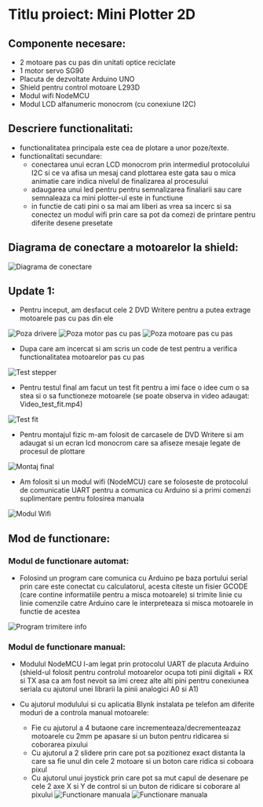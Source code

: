 # Titlu proiect: Mini Plotter 2D

## Componente necesare:

- 2 motoare pas cu pas din unitati optice reciclate
- 1 motor servo SG90
- Placuta de dezvoltate Arduino UNO
- Shield pentru control motoare L293D
- Modul wifi NodeMCU
- Modul LCD alfanumeric monocrom (cu conexiune I2C)

## Descriere functionalitati:

- functionalitatea principala este cea de plotare a unor poze/texte.
- functionalitati secundare:
    - conectarea unui ecran LCD monocrom prin intermediul protocolului I2C si ce va afisa un mesaj cand plottarea este gata sau o mica animatie care indica nivelul de finalizarea al procesului
    - adaugarea unui led pentru pentru semnalizarea finaliarii sau care semnaleaza ca mini plotter-ul este in functiune
    - in functie de cati pini o sa mai am liberi as vrea sa incerc si sa conectez un modul wifi prin care sa pot da comezi de printare pentru diferite desene presetate

## Diagrama de conectare a motoarelor la shield:
![Diagrama de conectare](./Wiring_diagram.jpg)


## Update 1:
- Pentru inceput, am desfacut cele 2 DVD Writere pentru a putea extrage motoarele pas cu pas din ele

![Poza drivere](./DVD_Writere_desfacute.jpeg)
![Poza motor pas cu pas](./Motor_pas_cu_pas.jpeg)
![Poza motoare pas cu pas](./Motoare.jpeg)

- Dupa care am incercat si am scris un code de test pentru a verifica functionalitatea motoarelor pas cu pas

![Test stepper](./Testare_miscare_pas_cu_pas.jpeg)

- Pentru testul final am facut un test fit pentru a imi face o idee cum o sa stea si o sa functioneze motoarele (se poate observa in video adaugat: Video_test_fit.mp4)

![Test fit](./Test_fit.jpg)


- Pentru montajul fizic m-am folosit de carcasele de DVD Writere si am adaugat si un ecran lcd monocrom care sa afiseze mesaje legate de procesul de plottare

![Montaj final](./Montaj_fina+ecran.jpg)

- Am folosit si un modul wifi (NodeMCU) care se foloseste de protocolul de comunicatie UART pentru a comunica cu Arduino si a primi comenzi suplimentare pentru folosirea manuala

![Modul Wifi](./Modul_NodeMCU.jpg)


## Mod de functionare:

### Modul de functionare automat:

- Folosind un program care comunica cu Arduino pe baza portului serial prin care este conectat cu calculatorul, acesta citeste un fisier GCODE (care contine informatiile pentru a misca motoarele) si trimite linie cu linie comenzile catre Arduino care le interpreteaza si misca motoarele in functie de acestea

![Program trimitere info](./Gctrl.jpg)

### Modul de functionare manual:

- Modulul NodeMCU l-am legat prin protocolul UART de placuta Arduino (shield-ul folosit pentru controlul motoarelor ocupa toti pinii digitali + RX si TX asa ca am fost nevoit sa imi creez alte alti pini pentru conexiunea seriala cu ajutorul unei librarii la pinii analogici A0 si A1)

- Cu ajutorul modulului si cu aplicatia Blynk instalata pe telefon am diferite moduri de a controla manual motoarele:
    - Fie cu ajutorul a 4 butaone care incrementeaza/decrementeazaz motoarele cu 2mm pe apasare si un buton pentru ridicarea si coborarea pixului
    - Cu ajutorul a 2 slidere prin care pot sa pozitionez exact distanta la care sa fie unul din cele 2 motoare si un boton care ridica si coboara pixul
    - Cu ajutorul unui joystick prin care pot sa mut capul de desenare pe cele 2 axe X si Y de control si un buton de ridicare si coborare al pixului
    ![Functionare manuala](./Functionare_manuala1.jpg)
    ![Functionare manuala](./Functionare_manuala2.jpg) 
